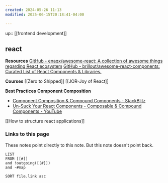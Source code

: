 ```yaml
---
created: 2024-05-26 11:13
modified: 2025-06-15T20:18:41-04:00

---
```

up:: [[frontend development]]
## react

**Resources**
[GitHub - enaqx/awesome-react: A collection of awesome things regarding React ecosystem](https://github.com/enaqx/awesome-react)
[GitHub - brillout/awesome-react-components: Curated List of React Components & Libraries.](https://github.com/brillout/awesome-react-components)

**Courses**
[[Zero to Shipped]]
[[JOR-Joy of React]]


**Best Practices**
**Component Composition**
- [Component Composition &amp; Compound Components - StackBlitz](https://stackblitz.com/edit/react-ts-uzanui?file=App.tsx)
- [Un-Suck Your React Components - Composable & Compound Components - YouTube](https://www.youtube.com/watch?v=vPRdY87_SH0&list=PLNQtoYU3DWmHE4ArAyecGAPw1Q20woVD9&index=26)

[[How to structure react applications]]
### Links to this page
These notes point directly to this note. But this note doesn't point back.
```dataview
LIST
FROM [[#]]
and !outgoing([[#]])
and -#map

SORT file.link asc
```
